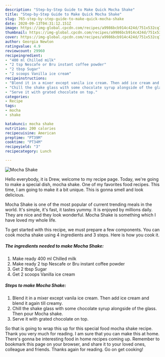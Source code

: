 ```yaml
---
description: "Step-by-Step Guide to Make Quick Mocha Shake"
title: "Step-by-Step Guide to Make Quick Mocha Shake"
slug: 765-step-by-step-guide-to-make-quick-mocha-shake
date: 2020-09-13T04:31:12.151Z
image: https://img-global.cpcdn.com/recipes/a9986bcb914c424d/751x532cq70/mocha-shake-recipe-main-photo.jpg
thumbnail: https://img-global.cpcdn.com/recipes/a9986bcb914c424d/751x532cq70/mocha-shake-recipe-main-photo.jpg
cover: https://img-global.cpcdn.com/recipes/a9986bcb914c424d/751x532cq70/mocha-shake-recipe-main-photo.jpg
author: Georgia Newton
ratingvalue: 4.9
reviewcount: 29960
recipeingredient:
- "400 ml Chilled milk"
- "2 tsp Nescafe or Bru instant coffee powder"
- "2 tbsp Sugar"
- "2 scoops Vanilla ice cream"
recipeinstructions:
- "Blend it in a mixer except vanila ice cream. Then add ice cream and blend it again till creamy."
- "Chill the shake glass with some chocolate syrup alongside of the glass. Then pour Mocha shake."
- "Serve it with grated chocolate on top."
categories:
- Recipe
tags:
- mocha
- shake

katakunci: mocha shake 
nutrition: 200 calories
recipecuisine: American
preptime: "PT39M"
cooktime: "PT34M"
recipeyield: "3"
recipecategory: Lunch

---
```



![Mocha Shake](https://img-global.cpcdn.com/recipes/a9986bcb914c424d/751x532cq70/mocha-shake-recipe-main-photo.jpg)

Hello everybody, it is Drew, welcome to my recipe page. Today, we're going to make a special dish, mocha shake. One of my favorites food recipes. This time, I am going to make it a bit unique. This is gonna smell and look delicious.

Mocha Shake is one of the most popular of current trending meals in the world. It's simple, it's fast, it tastes yummy. It is enjoyed by millions daily. They are nice and they look wonderful. Mocha Shake is something which I have loved my whole life.




To get started with this recipe, we must prepare a few components. You can cook mocha shake using 4 ingredients and 3 steps. Here is how you cook it.

<!--inarticleads1-->

##### The ingredients needed to make Mocha Shake:

1. Make ready 400 ml Chilled milk
1. Make ready 2 tsp Nescafe or Bru instant coffee powder
1. Get 2 tbsp Sugar
1. Get 2 scoops Vanilla ice cream




<!--inarticleads2-->

##### Steps to make Mocha Shake:

1. Blend it in a mixer except vanila ice cream. Then add ice cream and blend it again till creamy.
1. Chill the shake glass with some chocolate syrup alongside of the glass. Then pour Mocha shake.
1. Serve it with grated chocolate on top.




So that is going to wrap this up for this special food mocha shake recipe. Thank you very much for reading. I am sure that you can make this at home. There's gonna be interesting food in home recipes coming up. Remember to bookmark this page on your browser, and share it to your loved ones, colleague and friends. Thanks again for reading. Go on get cooking!
